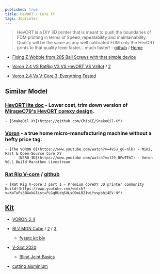 ```yaml
---
published: true
title: HevORT / Core XY
tags: 3dprinter
---
```

> HevORT is a DIY 3D printer that is meant to push the boundaries of FDM printing in terms of Speed, repeatability and maintainability. Quality will be the same as any well calibrated FDM only the HevORT prints to that quality level faster... much faster! - [github](https://github.com/MirageC79/HevORT) / [Home](https://hevort.com/)


- [Fixing Z Wobble from 20$ Ball Screws with that simple device](https://www.youtube.com/watch?v=mqSQhwqSzvg&list=LL&index=1&t=920s)

- [Voron 2.4 VS RatRig V3 VS HevORT VS VzBot](https://www.reddit.com/r/3Dprinting/comments/qacy2j/voron_24_vs_ratrig_v3_vs_hevort_vs_vzbot/) / [2](https://www.reddit.com/r/3Dprinting/comments/n1qahl/which_corexy_to_go_for_voron_hevort_vez3d_ratrig/)
- [Voron 2.4 Vs V-Core 3: Everything Tested](https://www.youtube.com/watch?v=QnEb8VnWDcA)


## Similar Model
### [HevORT lite doc](https://github.com/ChipCE/HevORT-lite) - Lower cost, trim down version of [MirageC79's HevORT corexy design](https://github.com/MirageC79/HevORT).
	- [SnakeOil XY](https://github.com/ChipCE/SnakeOil-XY)

### [Voron](https://www.vorondesign.com/) - a true home micro-manufacturing machine without a hefty price tag. 
	- [The VORON 0](https://www.youtube.com/watch?v=4VSu_gG-nlk) - Mini, Fast & Open-Source Core XY
    	- [NERO 3D](https://www.youtube.com/watch?v=l29_BFwTEbI) - Voron V0.1 Build Marathon Livestream
### [Rat Rig V-core](https://www.ratrig.com/3d-printing-cnc/3d-printer-kits/complete-kits/v-core3configurable.html) / [github](https://github.com/Rat-Rig/V-core-3)
	- [Rat Rig V-core 3 part 1 - Premium coreXY 3D printer community build](https://www.youtube.com/watch?v=XoTxFs3BGuk&list=PLGqRUdq5ULsO0oLRZ1wiYvvpbhj4EV-Nf)

## [Kit](https://www.drdflo.com/pages/Guides/Best-DIY-FFF-3D-Printers.html)
- [VORON 2.4](https://fr.aliexpress.com/item/1005002884673471.html?spm=a2g0o.detail.1000014.57.4e2c5e30nXUFKP&gps-id=pcDetailBottomMoreOtherSeller&scm=1007.13338.177756.0&scm_id=1007.13338.177756.0&scm-url=1007.13338.177756.0&pvid=6b947754-7f54-4bcc-bd5a-87364fc2501c&_t=gps-id:pcDetailBottomMoreOtherSeller,scm-url:1007.13338.177756.0,pvid:6b947754-7f54-4bcc-bd5a-87364fc2501c,tpp_buckets:668%232846%238107%231934&pdp_ext_f=%7B%22sku_id%22:%2212000022612142288%22,%22sceneId%22:%2223416%22%7D)

- [BLV MGN Cube](https://forum.duet3d.com/topic/17691/my-blv-mgn-cube-build-upgrade-saga-ongoing) / [2](https://www.blvprojects.com/blv-mgn-cube-3d-printer) / [3](https://www.blvprojects.com/post/unboxing-fysetc-blv-mgn-cube-full-kit)
	- [fysetc kit blv](https://fr.aliexpress.com/item/1005001993105814.html?dp=www.crosscut.shop&cv=www.runolf.com&cn=gato&aff_fcid=2a563bfc817049b0b5317135172f0486-1636893371388-05184-_pusgBI1&aff_fsk=_pusgBI1&aff_platform=api-new-link-generate&sk=_pusgBI1&aff_trace_key=2a563bfc817049b0b5317135172f0486-1636893371388-05184-_pusgBI1&terminal_id=a7e23708bb46452db70e7e55d152fd79)
- [V-Slot 2020](https://www.ratrig.com/aluminium-profiles/v-slot-2020-637.html)
	- [Blind Joint Basics](https://www.youtube.com/watch?v=2dvbn0rWA60)

- [cutting aluminium](https://youtu.be/qub5chyIQ0s?t=2557)
